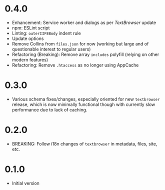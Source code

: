 # 0.4.0

-   Enhancement: Service worker and dialogs as per *TextBrowser* update
-   npm: ESLint script
-   Linting: `outerIIFEBody` indent rule
-   Update options
-   Remove Collins from `files.json` for now (working but large and of
    questionable interest to regular users)
-   Refactoring (Breaking): Remove array `includes` polyfill (relying on
    other modern features)
-   Refactoring: Remove `.htaccess` as no longer using AppCache

# 0.3.0

-   Various schema fixes/changes, especially oriented for new
    `textbrowser` release, which is now minimally functional
    though with currently slow performance due to lack of caching.

# 0.2.0

-   BREAKING: Follow i18n changes of `textbrowser` in
    metadata, files, site, etc.

# 0.1.0

-   Initial version

